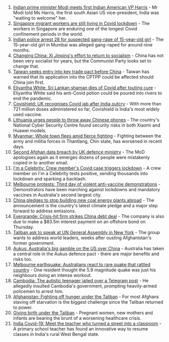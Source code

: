 1. [Indian prime minister Modi meets first Indian American VP Harris](https://www.bbc.co.uk/news/world-us-canada-58673117?at_medium=RSS&at_campaign=KARANGA) - Mr Modi told Ms Harris, the first south Asian US vice-president, India was "waiting to welcome" her.
2. [Singapore migrant workers are still living in Covid lockdown](https://www.bbc.co.uk/news/world-asia-58580337?at_medium=RSS&at_campaign=KARANGA) - The workers in Singapore are enduring one of the longest Covid confinement periods in the world.
3. [Indian police arrest 28 for suspected gang-rape of 15-year-old girl](https://www.bbc.co.uk/news/world-asia-india-58674126?at_medium=RSS&at_campaign=KARANGA) - The 15-year-old girl in Mumbai was alleged gang-raped for around nine months.
4. [Changing China: Xi Jinping's effort to return to socialism](https://www.bbc.co.uk/news/business-58579831?at_medium=RSS&at_campaign=KARANGA) - China has not been very socialist for years, but the Communist Party looks set to change that.
5. [Taiwan seeks entry into key trade pact before China](https://www.bbc.co.uk/news/world-asia-58660843?at_medium=RSS&at_campaign=KARANGA) - Taiwan has warned that its application into the CPTPP could be affected should China join first.
6. [Eliyantha White: Sri Lankan shaman dies of Covid after touting cure](https://www.bbc.co.uk/news/world-asia-58669914?at_medium=RSS&at_campaign=KARANGA) - Eliyantha White said his anti-Covid potion could be poured into rivers to end the pandemic.
7. [Covishield: UK recognises Covid jab after India outcry](https://www.bbc.co.uk/news/world-asia-india-58647433?at_medium=RSS&at_campaign=KARANGA) - With more than 721 million doses administered so far, Covishield is India's most widely used vaccine.
8. [Lithuania urges people to throw away Chinese phones](https://www.bbc.co.uk/news/technology-58652249?at_medium=RSS&at_campaign=KARANGA) - The country's National Cyber Security Centre found security risks in both Xiaomi and Huawei models.
9. [Myanmar: Whole town flees amid fierce fighting](https://www.bbc.co.uk/news/world-asia-58650762?at_medium=RSS&at_campaign=KARANGA) - Fighting between the army and militia forces in Thantlang, Chin state, has worsened in recent days.
10. [Second Afghan data breach by UK defence ministry](https://www.bbc.co.uk/news/uk-58654630?at_medium=RSS&at_campaign=KARANGA) - The MoD apologises again as it emerges dozens of people were mistakenly copied in to another email.
11. [I'm a Celebrity: Crew member's Covid case triggers lockdown](https://www.bbc.co.uk/news/world-australia-58653197?at_medium=RSS&at_campaign=KARANGA) - A crew member on I'm a Celebrity tests positive, sending thousands into lockdown and sparking a backlash.
12. [Melbourne protests: Third day of violent anti-vaccine demonstrations](https://www.bbc.co.uk/news/world-australia-58647483?at_medium=RSS&at_campaign=KARANGA) - Demonstrators have been marching against lockdowns and mandatory vaccines in Australia's second largest city.
13. [China pledges to stop building new coal energy plants abroad](https://www.bbc.co.uk/news/world-asia-china-58647481?at_medium=RSS&at_campaign=KARANGA) - The announcement is the country's latest climate pledge and a major step forward to address emissions.
14. [Evergrande: Crisis-hit firm strikes China debt deal](https://www.bbc.co.uk/news/business-58647212?at_medium=RSS&at_campaign=KARANGA) - The company is also due to make a $83.5m interest payment on an offshore bond on Thursday.
15. [Taliban ask to speak at UN General Assembly in New York](https://www.bbc.co.uk/news/world-asia-58632147?at_medium=RSS&at_campaign=KARANGA) - The group wants to address world leaders, weeks after ousting Afghanistan's former government.
16. [Aukus: Australia's big gamble on the US over China](https://www.bbc.co.uk/news/world-australia-58635393?at_medium=RSS&at_campaign=KARANGA) - Australia has taken a central role in the Aukus defence pact - there are major benefits and risks too.
17. [Melbourne earthquake: Australians react to rare quake that rattled country](https://www.bbc.co.uk/news/world-australia-58655306?at_medium=RSS&at_campaign=KARANGA) - One resident thought the 5.9 magnitude quake was just his neighbours doing an intense workout.
18. [Cambodia: The autistic teenager jailed over a Telegram post](https://www.bbc.co.uk/news/world-asia-58588022?at_medium=RSS&at_campaign=KARANGA) - He allegedly insulted Cambodia's government, prompting heavily-armed policemen to arrest him.
19. [Afghanistan: Fighting off hunger under the Taliban](https://www.bbc.co.uk/news/world-asia-58624998?at_medium=RSS&at_campaign=KARANGA) - For most Afghans staving off starvation is the biggest challenge since the Taliban returned to power.
20. [Giving birth under the Taliban](https://www.bbc.co.uk/news/world-asia-58585323?at_medium=RSS&at_campaign=KARANGA) - Pregnant women, new mothers and infants are bearing the brunt of a worsening healthcare crisis.
21. [India Covid-19: Meet the teacher who turned a street into a classroom](https://www.bbc.co.uk/news/world-asia-india-58593308?at_medium=RSS&at_campaign=KARANGA) - A primary school teacher has found an innovative way to resume classes in India's rural West Bengal state.
